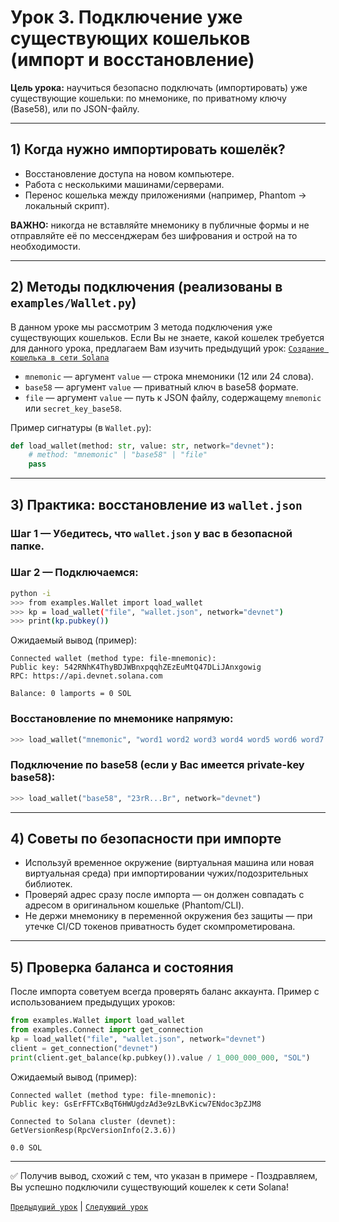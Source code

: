 # Урок 3. Подключение уже существующих кошельков (импорт и восстановление)

**Цель урока:** научиться безопасно подключать (импортировать) уже существующие кошельки: по мнемонике, по приватному ключу (Base58), или по JSON-файлу.

---

## 1) Когда нужно импортировать кошелёк?

- Восстановление доступа на новом компьютере.
- Работа с несколькими машинами/серверами.
- Перенос кошелька между приложениями (например, Phantom → локальный скрипт).

**ВАЖНО:** никогда не вставляйте мнемонику в публичные формы и не отправляйте её по мессенджерам без шифрования и острой на то необходимости.

---

## 2) Методы подключения (реализованы в `examples/Wallet.py`)
В данном уроке мы рассмотрим 3 метода подключения уже существующих кошельков. Если Вы не знаете, какой кошелек требуется для данного урока, предлагаем Вам изучить предыдущий урок: [`Создание кошелька в сети Solana`](../learning/lesson2.md)
- `mnemonic` — аргумент `value` — строка мнемоники (12 или 24 слова).
- `base58` — аргумент `value` — приватный ключ в base58 формате.
- `file` — аргумент `value` — путь к JSON файлу, содержащему `mnemonic` или `secret_key_base58`.

Пример сигнатуры (в `Wallet.py`):
```python
def load_wallet(method: str, value: str, network="devnet"):
    # method: "mnemonic" | "base58" | "file"
    pass
```

---

## 3) Практика: восстановление из `wallet.json`

### Шаг 1 — Убедитесь, что `wallet.json` у вас в безопасной папке.
### Шаг 2 — Подключаемся:
```bash
python -i
>>> from examples.Wallet import load_wallet
>>> kp = load_wallet("file", "wallet.json", network="devnet")
>>> print(kp.pubkey())
```
Ожидаемый вывод (пример):
```
Connected wallet (method type: file-mnemonic):
Public key: 542RNhK4ThyBDJWBnxpqqhZEzEuMtQ47DLiJAnxgowig
RPC: https://api.devnet.solana.com

Balance: 0 lamports = 0 SOL
```

### Восстановление по мнемонике напрямую:
```python
>>> load_wallet("mnemonic", "word1 word2 word3 word4 word5 word6 word7 word8 word9 word10 word11 word12", network="devnet")
```

### Подключение по base58 (если у Вас имеется private-key base58):
```python
>>> load_wallet("base58", "23rR...Br", network="devnet")
```

---

## 4) Советы по безопасности при импорте

- Используй временное окружение (виртуальная машина или новая виртуальная среда) при импортировании чужих/подозрительных библиотек.
- Проверяй адрес сразу после импорта — он должен совпадать с адресом в оригинальном кошельке (Phantom/CLI).
- Не держи мнемонику в переменной окружения без защиты — при утечке CI/CD токенов приватность будет скомпрометирована.

---

## 5) Проверка баланса и состояния

После импорта советуем всегда проверять баланс аккаунта.
Пример с использованием предыдущих уроков:
```python
from examples.Wallet import load_wallet
from examples.Connect import get_connection
kp = load_wallet("file", "wallet.json", network="devnet")
client = get_connection("devnet")
print(client.get_balance(kp.pubkey()).value / 1_000_000_000, "SOL")
```
Ожидаемый вывод (пример):
```
Connected wallet (method type: file-mnemonic):
Public key: GsErFFTCxBqT6HWUgdzAd3e9zLBvKicw7ENdoc3pZJM8

Connected to Solana cluster (devnet): GetVersionResp(RpcVersionInfo(2.3.6))

0.0 SOL

```
---
✅ Получив вывод, схожий с тем, что указан в примере - Поздравляем, Вы успешно подключили существующий кошелек к сети Solana!

[`Предыдущий урок`](../learning/lesson2.md) | [`Следующий урок`](../learning/lesson4.md)
